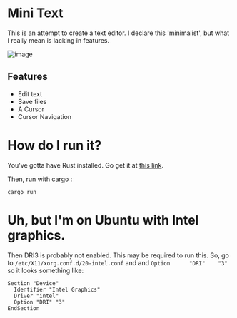 # Mini Text
This is an attempt to create a text editor.
I declare this 'minimalist', but what I really mean is lacking
in features.

![image](https://user-images.githubusercontent.com/45665232/192302487-782e4667-ac25-4b95-9509-9c9ec062e411.png)


## Features
* Edit text
* Save files
* A Cursor
* Cursor Navigation

# How do I run it?
You've gotta have Rust installed. Go get it at [this link](https://www.rust-lang.org/).

Then, run with cargo :
```
cargo run
```


# Uh, but I'm on Ubuntu with Intel graphics.
Then DRI3 is probably not enabled. This may be required to run this.
So, go to `/etc/X11/xorg.conf.d/20-intel.conf`
and and `Option      "DRI"    "3"`
so it looks something like:
```
Section "Device"
  Identifier "Intel Graphics"
  Driver "intel"
  Option "DRI" "3"
EndSection
```
